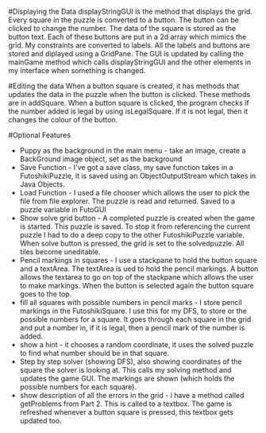 #Displaying the Data
displayStringGUI is the method that displays the grid. Every square in the puzzle is converted to a button. The button can be clicked to change the number. The data of the square is stored as the button text. Each of these buttons are put in a 2d array which mimics the grid. My constraints are converted to labels. All the labels and buttons are stored and diplayed using a GridPane.
The GUI is updated by calling the mainGame method which calls displayStringGUI and the other elements in my interface when something is changed. 


#Editing the data
When a button square is created, it has methods that updates the data in the puzzle when the button is clicked. These methods are in addSquare. When a button square is clicked, the program checks if the number added is legal by using isLegalSquare. If it is not legal, then it changes the colour of the button. 

#Optional Features
* Puppy as the background in the main menu - take an image, create a BackGround image object, set as the background
* Save Function - I've got a save class, my save function takes in a FutoshikiPuzzle, it is saved using an ObjectOutputStream which takes in Java Objects. 
* Load Function - I used a file chooser which allows the user to pick the file from file explorer. The puzzle is read and returned. Saved to a puzzle variable in FutoGUI
* Show solve grid button - A completed puzzle is created when the game is started. This puzzle is saved. To stop it from referencing the current puzzle I had to do a deep copy to the other FutoshikiPuzzle variable. When solve button is pressed, the grid is set to the solvedpuzzle. All tiles become uneditable.
* Pencil markings in squares - I use a stackpane to hold the button square and a textArea. The textArea is ued to hold the pencil markings. A button allows the textarea to go on top of the stackpane which allows the user to make markings. When the button is selected again the button square goes to the top.
* fill all squares with possible numbers in pencil marks - I store pencil markings in the FutoshikiSquare. I use this for my DFS, to store or the possible numbers for a square. It goes through each square in the grid and put a number in, if it is legal, then a pencil mark of the number is added. 
* show a hint - it chooses a random coordinate, it uses the solved puzzle to find what number should be in that square.
* Step by step solver (showing DFS), also showing coordinates of the square the solver is looking at. This calls my solving method and updates the game GUI. The markings are shown (which holds the possible numbers for each square).
* show description of all the errors in the grid - i have a method called getProblems from Part 2. This is called to a textbox. The game is refreshed whenever a button square is pressed, this textbox gets updated too.